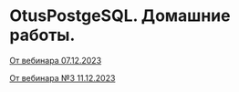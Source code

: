 # OtusPostgeSQL. Домашние работы.

[От вебинара 07.12.2023](https://github.com/protreck/OtusPostgreSQL/blob/main/Вебинар%20№2%20%40%7B2023-12-07%7D.md)

[От вебинара №3 11.12.2023](https://github.com/protreck/OtusPostgreSQL/blob/main/Вебинар%20№3%20%40%7B2023-12-11%7D.md)


